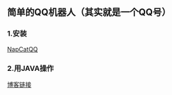 ## 简单的QQ机器人（其实就是一个QQ号）

### 1.安装

[NapCatQQ](https://napneko.github.io/guide/boot/Shell)

### 2.用JAVA操作

[博客链接]([NapCatQQ+Springboot基于onebot协议实现qq机器人-CSDN博客](https://blog.csdn.net/changwenpeng/article/details/144649045?spm=1001.2014.3001.5506))

